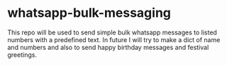 # whatsapp-bulk-messaging
This repo will be used to send simple bulk whatsapp messages to listed numbers with a predefined text. In future I will try to make a dict of name and numbers and also to send happy birthday messages and festival greetings. 
